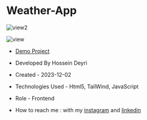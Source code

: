 # Weather-App

![view2](https://github.com/hossein-deyri/Weather-App/assets/136192436/77d071af-f5b5-4fc3-9394-c3b5b48f2ac6)

![view](https://github.com/hossein-deyri/Weather-App/assets/136192436/370c9782-32ec-4d8c-b6d9-8e6dbf9e9611)

- [Demo Project](https://hossein-deyri.github.io/Weather-App/)

- Developed By Hossein Deyri

- Created - 2023-12-02

- Technologies Used - Html5, TailWind, JavaScript

- Role - Frontend

- How to reach me : with my [instagram](https://www.instagram.com/hossein.deyri_web) and [linkedin](https://www.linkedin.com/in/hossein-deyri)
